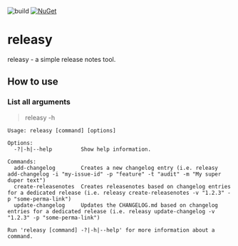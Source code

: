 ![build](https://github.com/thomasduft/releasy/actions/workflows/build.yml/badge.svg) [![NuGet](https://img.shields.io/nuget/vpre/tomware.Releasy.svg)](https://www.nuget.org/packages/tomware.Releasy)

# releasy

releasy - a simple release notes tool.

## How to use

### List all arguments

> releasy -h

```console
Usage: releasy [command] [options]

Options:
  -?|-h|--help         Show help information.

Commands:
  add-changelog        Creates a new changelog entry (i.e. releasy add-changelog -i "my-issue-id" -p "feature" -t "audit" -m "My super duper text")
  create-releasenotes  Creates releasenotes based on changelog entries for a dedicated release (i.e. releasy create-releasenotes -v "1.2.3" -p "some-perma-link")
  update-changelog     Updates the CHANGELOG.md based on changelog entries for a dedicated release (i.e. releasy update-changelog -v "1.2.3" -p "some-perma-link")

Run 'releasy [command] -?|-h|--help' for more information about a command.
```
